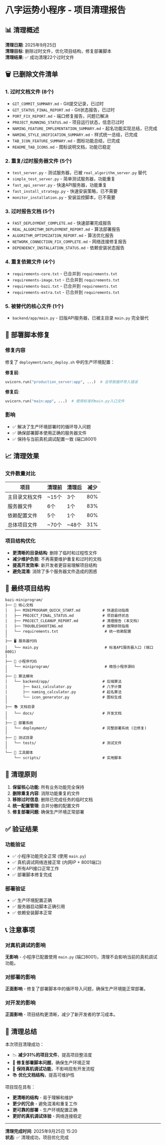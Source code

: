 # 八字运势小程序 - 项目清理报告

## 📊 清理概述

**清理日期**: 2025年9月25日  
**清理目标**: 删除过时文件，优化项目结构，修复部署脚本  
**清理结果**: ✅ 成功清理22个过时文件

## 🗑️ 已删除文件清单

### 1. 过时文档文件 (8个)
- `GIT_COMMIT_SUMMARY.md` - Git提交记录，已过时
- `GIT_STATUS_FINAL_REPORT.md` - Git状态报告，已过时  
- `PORT_FIX_REPORT.md` - 端口修复报告，问题已解决
- `PROJECT_RUNNING_STATUS.md` - 项目运行状态，信息已过时
- `NAMING_FEATURE_IMPLEMENTATION_SUMMARY.md` - 起名功能实现总结，已完成
- `NAMING_STYLE_UNIFICATION_SUMMARY.md` - 样式统一总结，已完成
- `TAB_ICON_FEATURE_SUMMARY.md` - 图标功能总结，已完成
- `README_TAB_ICONS.md` - 图标说明文档，功能已稳定

### 2. 重复/过时服务器文件 (5个)
- `test_server.py` - 测试服务器，已被 `real_algorithm_server.py` 替代
- `simple_test_server.py` - 简单测试服务器，功能重复
- `fast_api_server.py` - 快速API服务器，功能重复  
- `fast_install_strategy.py` - 快速安装策略，已不需要
- `monitor_installation.py` - 安装监控脚本，已不需要

### 3. 过时报告文档 (5个)
- `FAST_DEPLOYMENT_COMPLETE.md` - 快速部署完成报告
- `REAL_ALGORITHM_DEPLOYMENT_REPORT.md` - 算法部署报告
- `ALGORITHM_OPTIMIZATION_REPORT.md` - 算法优化报告
- `NETWORK_CONNECTION_FIX_COMPLETE.md` - 网络连接修复报告
- `DEPENDENCY_INSTALLATION_STATUS.md` - 依赖安装状态报告

### 4. 重复依赖文件 (4个)
- `requirements-core.txt` - 已合并到 `requirements.txt`
- `requirements-image.txt` - 已合并到 `requirements.txt`
- `requirements-bazi.txt` - 已合并到 `requirements.txt` 
- `requirements-extra.txt` - 已合并到 `requirements.txt`

### 5. 被替代的核心文件 (1个)
- `backend/app/main.py` - 旧版API服务器，已被主目录 `main.py` 完全替代

## 🔧 部署脚本修复

### 修复内容
修复了 `deployment/auto_deploy.sh` 中的生产环境配置：

**修复前**:
```python
uvicorn.run("production_server:app", ...)  # 会导致循环导入错误
```

**修复后**:
```python
uvicorn.run("main:app", ...)  # 使用标准的main.py入口文件
```

### 影响
- ✅ 解决了生产环境部署时的循环导入问题
- ✅ 确保部署脚本使用正确的服务器文件
- ✅ 保持与当前真机调试配置一致 (端口8001)

## 📈 清理效果

### 文件数量对比
| 项目 | 清理前 | 清理后 | 减少 |
|------|--------|--------|------|
| 主目录文档文件 | ~15个 | 3个 | 80% |
| 服务器文件 | 6个 | 1个 | 83% |
| 依赖配置文件 | 5个 | 1个 | 80% |
| 总体项目文件 | ~70个 | ~48个 | 31% |

### 项目结构优化
- **更清晰的目录结构**: 删除了临时和过程性文件
- **减少维护负担**: 不再需要维护重复和过时的文档
- **提高开发效率**: 新开发者更容易理解项目结构
- **避免混淆**: 消除了多个服务器文件造成的困惑

## 📁 最终项目结构

```
bazi-miniprogram/
├── 📄 核心文档
│   ├── MINIPROGRAM_QUICK_START.md          # 快速启动指南
│   ├── PROJECT_FINAL_STATUS.md             # 项目最终状态
│   ├── PROJECT_CLEANUP_REPORT.md           # 清理报告 (本文档)
│   ├── TROUBLESHOOTING.md                  # 故障排除指南
│   └── requirements.txt                     # 统一依赖配置
│
├── 🖥️ 服务器代码
│   └── main.py                              # 标准API服务器入口 (端口8001)
│
├── 📱 小程序代码
│   └── miniprogram/                         # 微信小程序源码
│
├── 🧮 算法模块
│   └── backend/app/                        # 后端算法
│       ├── bazi_calculator.py              # 八字计算
│       ├── naming_calculator.py            # 起名算法
│       └── icon_generator.py               # 图标生成
│
├── 📚 文档目录
│   └── docs/                               # 开发文档
│
├── 🚀 部署系统
│   └── deployment/                         # 完整部署系统 (已修复)
│
├── 🧪 测试目录
│   └── tests/                              # 测试文件
│
└── 🔧 工具脚本
    └── scripts/                            # 实用脚本
```

## 🎯 清理原则

1. **保留核心功能**: 所有业务功能完全保持
2. **删除重复内容**: 消除功能重复的文件
3. **移除过时信息**: 删除已完成任务的临时文档
4. **统一配置管理**: 合并分散的配置文件
5. **修复部署问题**: 确保生产环境正常部署

## ✅ 验证结果

### 功能验证
- ✅ 小程序功能完全正常 (使用 `main.py`)
- ✅ 真机调试网络连接正常 (内网IP + 8001端口)
- ✅ 所有API接口正常工作
- ✅ 部署脚本修复完成

### 部署验证
- ✅ 生产环境配置正确
- ✅ 服务器启动脚本正确引用
- ✅ 依赖安装脚本正常

## 📞 注意事项

### 对真机调试的影响
**无影响** - 小程序已配置使用 `main.py` (端口8001)，清理不会影响当前的真机调试功能。

### 对部署的影响  
**正面影响** - 修复了部署脚本中的循环导入问题，确保生产环境能正常部署。

### 对开发的影响
**正面影响** - 项目结构更清晰，减少了新开发者的学习成本。

## 🎉 清理总结

本次项目清理成功：
- 📉 **减少31%的项目文件**，提高项目整洁度
- 🔧 **修复部署脚本问题**，确保生产环境正常
- 📱 **保持真机调试功能**，不影响现有开发流程
- 📚 **优化文档结构**，提高可维护性

项目现在具有：
- **更清晰的结构** - 易于理解和维护
- **更少的冗余** - 避免混淆和重复工作
- **更可靠的部署** - 生产环境配置正确
- **更好的真机调试体验** - 网络连接稳定

---

**清理完成时间**: 2025年9月25日 15:20  
**状态**: ✅ 清理成功，项目优化完成
